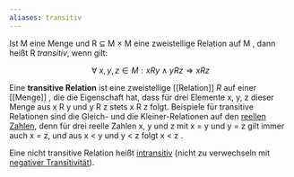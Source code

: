 ```yaml
---
aliases: transitiv
---
```


Ist M eine Menge und R ⊆ M × M eine zweistellige Relation auf M , dann heißt R _transitiv_, wenn gilt: 

$$\forall\: x, y, z \in M: xRy \wedge y R z \Rightarrow x R z$$

Eine **transitive Relation** ist eine zweistellige [[Relation]] *R*  auf einer [[Menge]] , die die Eigenschaft hat, dass für drei Elemente x, y, z dieser Menge aus x R y und y R z stets x R z folgt. Beispiele für transitive Relationen sind die Gleich- und die Kleiner-Relationen auf den [reellen Zahlen](https://de.wikipedia.org/wiki/Reelle_Zahl "Reelle Zahl"), denn für drei reelle Zahlen x, y und z mit x = y und y = z gilt immer auch x = z, und aus x < y und y < z folgt x < z .

Eine nicht transitive Relation heißt [intransitiv](https://de.wikipedia.org/wiki/Intransitive_Relation "Intransitive Relation") (nicht zu verwechseln mit [negativer Transitivität](https://de.wikipedia.org/wiki/Negative_Transitivit%C3%A4t "Negative Transitivität")).